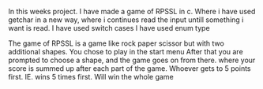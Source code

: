 In this weeks project. I have made a game of RPSSL in c. Where i have used getchar in a new way, where i continues read the input untill something i want is read.
I have used switch cases
I have used enum type

The game of RPSSL is a game like rock paper scissor but with two additional shapes.
You chose to play in the start menu
After that you are prompted to choose a shape, and the game goes on from there. where your score is summed up after each part of the game.
Whoever gets to 5 points first. IE. wins 5 times first. Will win the whole game
